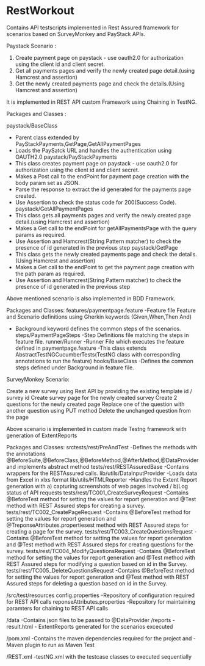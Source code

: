 
# RestWorkout 
Contains API testscripts implemented in Rest Assured framework for scenarios based on SurveyMonkey and PayStack APIs.

Paystack Scenario :
1. Create payment page on paystack - use oauth2.0 for authorization using the client id and client secret.
2. Get all payments pages and verify the newly created page detail.(using Hamcrest and assertion)
3. Get the newly created payments page and check the details.(Using Hamcrest and assertion)

It is implemented in REST API custom Framework using Chaining in TestNG.

Packages and Classes :

paystack/BaseClass
- Parent class extended by PayStackPayments,GetPage,GetAllPaymentPages
- Loads the PaySatck URL and handles the authentication using OAUTH2.0
paystack/PayStackPayments 
- This class creates payment page on paystack - use oauth2.0 for authorization using the client id and client secret.
- Makes a Post call to the endPoint for payment page creation with the body param set as JSON.
- Parse the response to extract the id generated for the payments page created.
- Use Assertion to check the status code for 200(Success Code).
paystack/GetAllPaymentPages
- This class gets all payments pages and verify the newly created page detail.(using Hamcrest and assertion)
- Makes a Get call to the endPoint for getAllPaymentsPage with the query params as required.
- Use Assertion and Hamcrest(String Pattern matcher) to check the presence of id generated in the previous step
paystack/GetPage 
- This class gets the newly created payments page and check the details.(Using Hamcrest and assertion)
- Makes a Get call to the endPoint to get the payment page creation with the path param as required.
- Use Assertion and Hamcrest(String Pattern matcher) to check the presence of id generated in the previous step


Above mentioned scenario is also implemented in BDD Framework.

Packages and Classes:
features/paymentpage.feature 
-Feature file Feature and Scenario definitions using Gherkin keywords (Given,When,Then And)
- Background keyword defines the common steps of the scenarios.
steps/PaymentPageSteps
-Step Definitions file matching the steps in feature file.
runner/Runner
-Runner File which executes the feature defined in paymentpage.feature
-This class extends AbstractTestNGCucumberTests(TestNG class with corresponding annotations to run the feature)
hooks/BaseClass
-Defines the common steps defined under Background in feature file.



SurveyMonkey Scenario:

Create a new survey using Rest API by providing the existing template id / survey id
Create survey page for the newly created survey
Create 2 questions for the newly created page
Replace one of the question with another question using PUT method
Delete the unchanged question from the page

Above scenario is implemented in custom made Testng framework with generation of ExtentReports

Packages and Classes:
srctests/rest/PreAndTest
-Defines the methods with the annotations @BeforeSuite,@BeforeClass,@BeforeMethod,@AfterMethod,@DataProvider and implements abstract method
tests/rest/RESTAssuredBase
-Contains wrappers for the RESTAssured calls.
lib/utils/DataInputProvider
-Loads data from Excel in xlxs format
lib/utils/HTMLReporter
-Handles the Extent Report generation with a) capturing screenshots of web pages involved / b)Log status of API requests
tests/rest/TC001_CreateSurveyRequest
-Contains @BeforeTest method for setting the values for report generation and @Test method with REST Assured steps for creating a survey.
tests/rest/TC002_CreatePageRequest
-Contains @BeforeTest method for setting the values for report generation and @TreponseAttributes.propertiesest method with REST Assured steps for creating a page for the survey.
tests/rest/TC003_CreateQuestionsRequest
-Contains @BeforeTest method for setting the values for report generation and @Test method with REST Assured steps for creating questions for the survey.
tests/rest/TC004_ModifyQuestionsRequest
-Contains @BeforeTest method for setting the values for report generation and @Test method with REST Assured steps for modifying a question based on id in the Survey.
tests/rest/TC005_DeleteQuestionsRequest
-Contains @BeforeTest method for setting the values for report generation and @Test method with REST Assured steps for deleting a question based on id in the Survey.

/src/test/resources
config.properties
-Repository of configuration required for REST API calls
reponseAttributes.properties
-Repository for maintaining paramters for chaining to REST API calls

/data
-Contains json files to be passed to @DataProvider
/reports
-result.html - ExtentReports generated for the scenarios excecuted

/pom.xml
-Contains the maven dependencies required for the project and
-Maven plugin to run as Maven Test

/REST.xml
-testNG.xml with the testcase classes to executed sequentially




